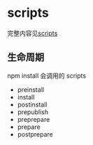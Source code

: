 # scripts
完整内容见[scripts](https://docs.npmjs.com/cli/v10/using-npm/scripts)
## 生命周期

npm install 会调用的 scripts
- preinstall
- install
- postinstall
- prepublish
- preprepare
- prepare
- postprepare
